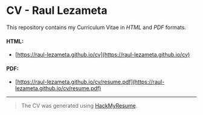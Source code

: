 # CV - Raul Lezameta
This repository contains my Curriculum Vitae in *HTML* and *PDF* formats.

#### HTML:
* [https://raul-lezameta.github.io/cv](https://raul-lezameta.github.io/cv)
#### PDF:
* [https://raul-lezameta.github.io/cv/resume.pdf](https://raul-lezameta.github.io/cv/resume.pdf)
---
> The CV was generated using [HackMyResume](https://github.com/hacksalot/HackMyResume).